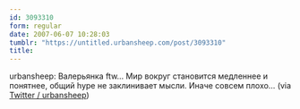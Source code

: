 ```yaml
---
id: 3093310
form: regular
date: 2007-06-07 10:28:03
tumblr: "https://untitled.urbansheep.com/post/3093310"
title:
---
```


<p>urbansheep: Валерьянка ftw&hellip; Мир вокруг становится медленнее и понятнее, общий hype не заклинивает мысли. Иначе совсем плохо&hellip; (via <a href="http://twitter.com/urbansheep/statuses/94367402">Twitter / urbansheep</a>)</p>

